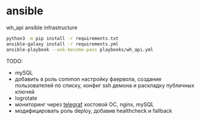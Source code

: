 # ansible
wh_api ansible infrastructure

```sh
python3 -m pip install -r requirements.txt
ansible-galaxy install -r requirements.yml
ansible-playbook --ask-become-pass playbooks/wh_api.yml
```

TODO:
- mySQL
- добавить в  роль common настройку фаервола, создание пользователей по списку, конфиг ssh демона и раскладку публичных ключей
- logrotate
- мониторинг через [telegraf](https://github.com/influxdata/telegraf) хостовой ОС, nginx, mySQL
- модифицировать роль deploy, добавив healthcheck и fallback
